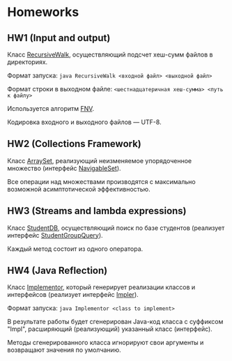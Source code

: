 # Homeworks

## HW1 (Input and output)
Класс [RecursiveWalk](java/ru/ifmo/rain/valeyev/walk/RecursiveWalk.java), осуществляющий подсчет хеш-сумм файлов в директориях.

Формат запуска: `java RecursiveWalk <входной файл> <выходной файл>`

Формат строки в выходном файле: `<шестнадцатеричная хеш-сумма> <путь к файлу>`

Используется алгоритм [FNV](https://ru.wikipedia.org/wiki/FNV.html).

Кодировка входного и выходного файлов — UTF-8.

## HW2 (Collections Framework)
Класс [ArraySet](java/ru/ifmo/rain/valeyev/arrayset/ArraySet.java), реализующий неизменяемое упорядоченное множество (интерфейс [NavigableSet](https://docs.oracle.com/en/java/javase/11/docs/api/java.base/java/util/NavigableSet.html)).

Все операции над множествами производятся с максимально возможной асимптотической эффективностью.

## HW3 (Streams and lambda expressions)
Класс [StudentDB](java/ru/ifmo/rain/valeyev/student/StudentDB.java), осуществляющий поиск по базе студентов (реализует интерфейс [StudentGroupQuery](../modules/info.kgeorgiy.java.advanced.student/info/kgeorgiy/java/advanced/student/StudentGroupQuery.java)).

Каждый метод состоит из одного оператора.

## HW4 (Java Reflection)
Класс [Implementor](java/ru/ifmo/rain/valeyev/implementor/Implementor.java), который генерирует реализации классов и интерфейсов (реализует интерфейс [Impler](../modules/info.kgeorgiy.java.advanced.implementor/info/kgeorgiy/java/advanced/implementor/Impler.java)).

Формат запуска: `java Implementor <class to implement>`

В результате работы будет сгенерирован Java-код класса с суффиксом "Impl", расширяющий (реализующий) указанный класс (интерфейс).

Методы сгенерированного класса игнорируют свои аргументы и возвращают значения по умолчанию.
